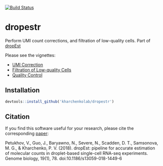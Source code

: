 [![Build Status](https://travis-ci.com/kharchenkolab/dropestr.svg?branch=master)](https://travis-ci.org/github/kharchenkolab/dropestr)


# dropestr
Perform UMI count corrections, and filtration of low-quality cells. Part of [dropEst](https://github.com/hms-dbmi/dropEst)

Please see the vignettes:
* [UMI Correction](https://htmlpreview.github.io/?https://raw.githubusercontent.com/kharchenkolab/dropestr/master/doc/umi-correction.html)
* [Filtration of Low-quality Cells](https://htmlpreview.github.io/?https://raw.githubusercontent.com/kharchenkolab/dropestr/master/doc/low-quality-cells.html)
* [Quality Control](https://htmlpreview.github.io/?https://raw.githubusercontent.com/kharchenkolab/dropestr/master/doc/report.html)

## Installation

```r
devtools::install_github('kharchenkolab/dropestr')
```

## Citation 

If you find this software useful for your research, please cite the corresponding [paper](https://genomebiology.biomedcentral.com/articles/10.1186/s13059-018-1449-6):

Petukhov, V., Guo, J., Baryawno, N., Severe, N., Scadden, D. T., Samsonova, M. G., & Kharchenko, P. V. (2018). dropEst: pipeline for accurate estimation of molecular counts in droplet-based single-cell RNA-seq experiments. Genome biology, 19(1), 78. doi:10.1186/s13059-018-1449-6